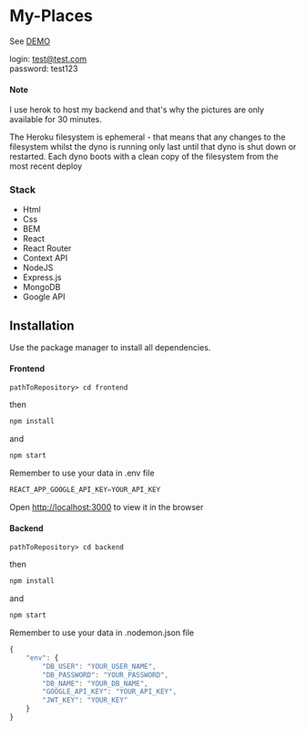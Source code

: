# My-Places

See [DEMO](https://mymernapp.firebaseapp.com/)

login: test@test.com  
password: test123

#### Note 

I use herok to host my backend and that's why the pictures are only available for 30 minutes.

The Heroku filesystem is ephemeral - that means that any changes to the filesystem whilst the dyno is running only last until that dyno is shut down or restarted. Each dyno boots with a clean copy of the filesystem from the most recent deploy

### Stack
- Html
- Css
- BEM
- React
- React Router
- Context API
- NodeJS
- Express.js
- MongoDB
- Google API

## Installation

Use the package manager to install all dependencies.

#### Frontend

```
pathToRepository> cd frontend
```

then

```javascript
npm install
```
and

```javascript
npm start
```

Remember to use your data in .env file

```javascript
REACT_APP_GOOGLE_API_KEY=YOUR_API_KEY
```

Open [http://localhost:3000](http://localhost:3000) to view it in the browser

#### Backend

```
pathToRepository> cd backend
```

then

```javascript
npm install
```
and

```javascript
npm start
```

Remember to use your data in .nodemon.json file

```javascript
{
    "env": {
        "DB_USER": "YOUR_USER_NAME",
        "DB_PASSWORD": "YOUR_PASSWORD",
        "DB_NAME": "YOUR_DB_NAME",
        "GOOGLE_API_KEY": "YOUR_API_KEY",
        "JWT_KEY": "YOUR_KEY"
    }
}
```
